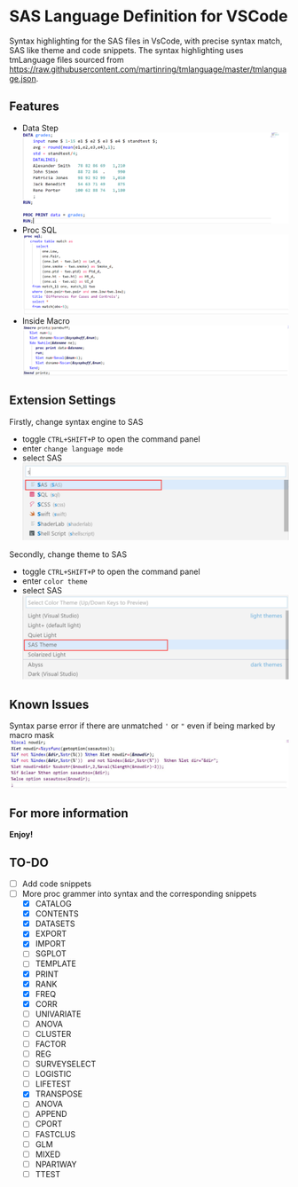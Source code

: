 # SAS Language Definition for VSCode

 Syntax highlighting for the SAS files in VsCode, with precise syntax match, SAS like theme and code snippets. 
 The syntax highlighting uses tmLanguage files sourced from https://raw.githubusercontent.com/martinring/tmlanguage/master/tmlanguage.json. 


## Features
* Data Step
![](feature1.jpg)
* Proc SQL
![](feature2.jpg)
* Inside Macro
![](feature3.jpg)



## Extension Settings
Firstly, change syntax engine to SAS
* toggle `CTRL+SHIFT+P` to open the command panel
* enter `change language mode`
* select SAS
![](setup1.png)

Secondly, change theme to SAS
* toggle `CTRL+SHIFT+P` to open the command panel
* enter `color theme`
* select SAS
![](setup2.png)

## Known Issues
Syntax parse error if there are unmatched `'` or `"` even if being marked by macro mask
![](issue1.jpg)

## For more information

**Enjoy!**

## TO-DO
- [ ] Add code snippets
- [ ] More proc grammer into syntax and the corresponding snippets
    - [x] CATALOG
    - [x] CONTENTS
    - [x] DATASETS
    - [x] EXPORT
    - [x] IMPORT
    - [ ] SGPLOT
    - [ ] TEMPLATE
    - [x] PRINT
    - [x] RANK
    - [x] FREQ
    - [x] CORR
    - [ ] UNIVARIATE
    - [ ] ANOVA
    - [ ] CLUSTER
    - [ ] FACTOR
    - [ ] REG
    - [ ] SURVEYSELECT
    - [ ] LOGISTIC
    - [ ] LIFETEST
    - [X] TRANSPOSE
    - [ ] ANOVA 
    - [ ] APPEND 
    - [ ] CPORT
    - [ ] FASTCLUS
    - [ ] GLM
    - [ ] MIXED
    - [ ] NPAR1WAY
    - [ ] TTEST